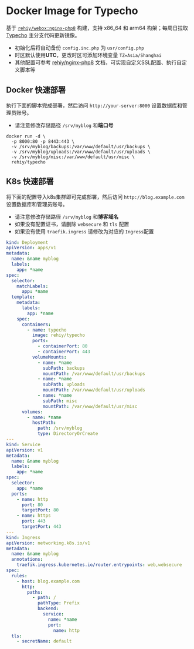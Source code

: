 # Docker Image for Typecho

基于 [`rehiy/webox:nginx-php8`](https://github.com/rehiy/webox-docker/tree/master/nginx-php8.3) 构建，支持 x86_64 和 arm64 构架；每周日拉取 [Typecho](https://github.com/typecho/typecho) 主分支代码更新镜像。

- 初始化后将自动备份 `config.inc.php` 为 `usr/config.php`
- 时区默认使用**UTC**，更改时区可添加环境变量 `TZ=Asia/Shanghai`
- 其他配置可参考 [rehiy/nginx-php8](https://github.com/rehiy/webox-docker/tree/master/nginx-php8.3) 文档，可实现自定义SSL配置、执行自定义脚本等

## Docker 快速部署

执行下面的脚本完成部署，然后访问 `http://your-server:8000` 设置数据库和管理员账号。

- 请注意修改存储路径 `/srv/myblog` 和**端口号**

```shell
docker run -d \
  -p 8000:80 -p 8443:443 \
  -v /srv/myblog/backups:/var/www/default/usr/backups \
  -v /srv/myblog/uploads:/var/www/default/usr/uploads \
  -v /srv/myblog/misc:/var/www/default/usr/misc \
  rehiy/typecho
```

## K8s 快速部署

将下面的配置导入k8s集群即可完成部署，然后访问 `http://blog.example.com` 设置数据库和管理员账号。

- 请注意修改存储路径 `/srv/myblog` 和**博客域名**
- 如果没有配置证书，请删除 `websecure` 和 `tls` 配置
- 如果没有使用 `traefik.ingress` 请修改为对应的 `Ingress`配置

```yaml
kind: Deployment
apiVersion: apps/v1
metadata:
  name: &name myblog
  labels:
    app: *name
spec:
  selector:
    matchLabels:
      app: *name
  template:
    metadata:
      labels:
        app: *name
    spec:
      containers:
        - name: typecho
          image: rehiy/typecho
          ports:
            - containerPort: 80
            - containerPort: 443
          volumeMounts:
            - name: *name
              subPath: backups
              mountPath: /var/www/default/usr/backups
            - name: *name
              subPath: uploads
              mountPath: /var/www/default/usr/uploads
            - name: *name
              subPath: misc
              mountPath: /var/www/default/usr/misc
      volumes:
        - name: *name
          hostPath:
            path: /srv/myblog
            type: DirectoryOrCreate
---
kind: Service
apiVersion: v1
metadata:
  name: &name myblog
  labels:
    app: *name
spec:
  selector:
    app: *name
  ports:
    - name: http
      port: 80
      targetPort: 80
    - name: https
      port: 443
      targetPort: 443
---
kind: Ingress
apiVersion: networking.k8s.io/v1
metadata:
  name: &name myblog
  annotations:
    traefik.ingress.kubernetes.io/router.entrypoints: web,websecure
spec:
  rules:
    - host: blog.example.com
      http:
        paths:
          - path: /
            pathType: Prefix
            backend:
              service:
                name: *name
                port:
                  name: http
  tls:
    - secretName: default
```
